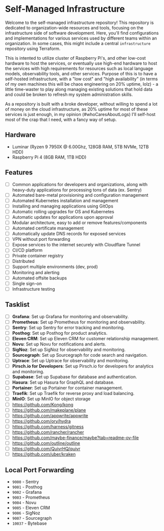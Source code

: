 # Self-Managed Infrastructure

Welcome to the self-managed infrastructure repository! This repository is dedicated to organization-wide resources and
tools, focusing on the infrastructure side of software development. Here, you'll find configurations and implementations
for various services used by different teams within an organization. In some cases, this might include a central
`infrastructure` repository using Terraform.

This is intented to utilize cluster of Raspberry Pi's, and other low-cost hardware to host the services,
or eventually use high-end hardware to host the services with high requirements for resources such as local language
models, observability tools, and other services.
Purpose of this is to have a self-hosted infrastructure, with a "low cost" and "high availability"
(in terms of my own machines this will be chaos engineering on 20% uptime, lolz) -
a little time-waster to play along managing existing solutions that hold data and could be broken to refresh my system
administration skills.

As a repository is built with a broke developer, without willing to spend a lot of money on the cloud infrastructure,
as 20% uptime for most of these services is just enough, in my opinion (#whoCaresAboutLogs) I'll self-host most of the
crap that I need, with a fancy way of setup.

## Hardware

- Luminar (Ryzen 9 7950X @ 6.00Ghz, 128GB RAM, 5TB NVMe, 12TB HDD)
- Raspberry Pi 4 (8GB RAM, 1TB HDD)

## Features

- [ ] Common applications for developers and organizations, along with heavy-duty applications for processing tons of data (ex. Sentry)
- [ ] Automated bare-metal provisioning and configuration management
- [ ] Automated Kubernetes installation and management
- [ ] Installing and managing applications using GitOps
- [ ] Automatic rolling upgrades for OS and Kubernetes
- [ ] Automatic updates for applications upon approval
- [ ] Modular architecture, easy to add or remove features/components
- [ ] Automated certificate management
- [ ] Automatically update DNS records for exposed services
- [ ] VPN without port forwarding
- [ ] Expose services to the internet securely with Cloudflare Tunnel
- [ ] CI/CD platform
- [ ] Private container registry
- [ ] Distributed 
- [ ] Support multiple environments (dev, prod)
- [ ] Monitoring and alerting
- [ ] Automated offsite backups
- [ ] Single sign-on
- [ ] Infrastructure testing

## Tasklist

- [ ] **Grafana**: Set up Grafana for monitoring and observability.
- [ ] **Prometheus**: Set up Prometheus for monitoring and observability.
- [ ] **Sentry**: Set up Sentry for error tracking and monitoring.
- [ ] **Posthog**: Set up Posthog for product analytics.
- [ ] **Eleven CRM**: Set up Eleven CRM for customer relationship management.
- [ ] **Novu**: Set up Novu for notifications and alerts.
- [ ] **SigNoz**: Set up SigNoz for observability and monitoring.
- [ ] **Sourcegraph**: Set up Sourcegraph for code search and navigation.
- [ ] **Uptrace**: Set up Uptrace for observability and monitoring.
- [ ] **Pirsch.io for Developers**: Set up Pirsch.io for developers for analytics and monitoring.
- [ ] **Supabase**: Set up Supabase for database and authentication.
- [ ] **Hasura**: Set up Hasura for GraphQL and database.
- [ ] **Portainer**: Set up Portainer for container management.
- [ ] **Traefik**: Set up Traefik for reverse proxy and load balancing.
- [ ] **MinIO**: Set up MinIO for object storage
- [ ] https://github.com/Kong/kong 
- [ ] https://github.com/makeplane/plane
- [ ] https://github.com/appwrite/appwrite
- [ ] https://github.com/ory/hydra
- [ ] https://github.com/harness/gitness
- [ ] https://github.com/rancher/rancher
- [ ] https://github.com/maybe-finance/maybe?tab=readme-ov-file
- [ ] https://github.com/outline/outline
- [ ] https://github.com/QuivrHQ/quivr
- [ ] https://github.com/uber/kraken

## Local Port Forwarding

- `9000` - Sentry
- `9001` - Posthog
- `9002` - Grafana
- `9003` - Prometheus
- `9004` - Novu
- `9005` - Eleven CRM
- `9006` - SigNoz
- `9007` - Sourcegraph
- `10037` - Bytebase